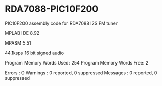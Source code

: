 # RDA7088-PIC10F200
PIC10F200 assembly code for RDA7088 I2S FM tuner 

MPLAB IDE 8.92

MPASM  5.51

44.1ksps 16 bit signed audio 

Program Memory Words Used:   254
Program Memory Words Free:     2

Errors   :     0
Warnings :     0 reported,     0 suppressed
Messages :     0 reported,     0 suppressed
